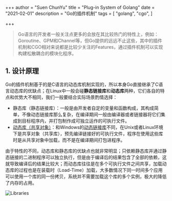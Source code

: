+++
author = "Suen ChunYu"
title = "Plug-in System of Golang"
date = "2021-02-01"
description = "Go的插件机制"
tags = [
    "golang",
    "cgo",
]

+++

> Go语言的开发者一般关注点更多的会放在其比较热门的特性上，例如：Goroutine、GPM和Channel等，但Go提供的远远不止这些，其中的插件机制和CGO相对来说都是比较少关注的Features，通过插件机制可以实现构建松散耦合的模块化程序。

## 1. 设计原理
Go的插件机制基于的是C语言的动态库机制实现的，所以本身Go直接继承了C语言动态库的优缺点；在Linux中一般会碰**静态链接库**和**动态库**两种，它们各自的特点和优势大不相同，我们一般要结合实际场景酌情选择：

- 静态库（静态链接库）：一般是由开发者自定的变量和函数构成，其构成简单，不像动态链接库那么复杂，在编译期间一般由编译器或者链接器将它们集成到目标程序内，并打包制作成可独立运作的可执行文件。
- [动态库（共享对象）](https://zh.wikipedia.org/wiki/%E5%87%BD%E5%BC%8F%E5%BA%AB#%E5%8A%A8%E6%80%81%E5%BA%93)：和Windows的[动态链接库](https://zh.wikipedia.org/wiki/Dynamic_Link_Library)不同，在Unix或者Linux环境下是共享对象（共享库），预先编译链接好的可执行文件，程序在使用这些库时是从共享对象中加载，而不是在编译期间打包进程序。

由于特性的不同，动态库和静态库的优缺点也就非常明显；只依赖静态库并通过静态链接的二进制程序可以独立执行，但是由于编译后的结果包含了全部的依赖，这就导致编译后的结果比较大；而动态库往往是在多个可执行文件之间共享，加载动态库的过程也是在装载时（Load-Time）加载，大多数情况下同一时间多个应用可以使用一个库的同一份拷贝，系统并不需要加载这个库的多个实例，极大的降低了内存的占用。

![Libraries](https://suenchunyu.dev/static/libraries.png)



